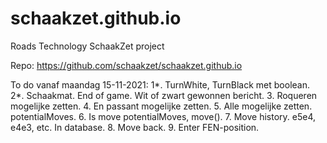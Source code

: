 # schaakzet.github.io
Roads Technology SchaakZet project


Repo: https://github.com/schaakzet/schaakzet.github.io

To do vanaf maandag 15-11-2021:
1*. TurnWhite, TurnBlack met boolean.
2*. Schaakmat. End of game. Wit of zwart gewonnen bericht.
3. Roqueren mogelijke zetten.
4. En passant mogelijke zetten.
5. Alle mogelijke zetten. potentialMoves.
6. Is move potentialMoves, move().
7. Move history. e5e4, e4e3, etc. In database.
8. Move back.
9. Enter FEN-position.